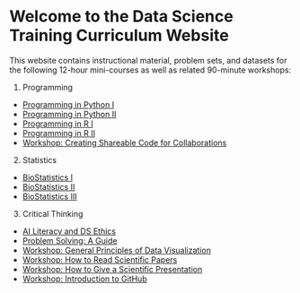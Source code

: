 # Welcome to the Data Science Training Curriculum Website

This website contains instructional material, problem sets, and datasets for
the following 12-hour mini-courses as well as related 90-minute workshops:

1. Programming
- [Programming in Python I](programming/pythoni/readme.md)
- [Programming in Python II](programming/pythonii/readme.md)
- [Programming in R I](programming/ri/readme.md)
- [Programming in R II](programming/rii/readme.md)
- [Workshop: Creating Shareable Code for Collaborations](programming/creating-publishable-code/readme.md)
  
2. Statistics
- [BioStatistics I](Biostatistics/statisticsi/readme.md)
- [BioStatistics II](Biostatistics/statisticsii/readme.md)
- [BioStatistics III](Biostatistics/statisticsiii/readme.md)
  
3. Critical Thinking
- [AI Literacy and DS Ethics](Critical_Thinking/ai-literacy/readme.md)
- [Problem Solving: A Guide](Critical_Thinking/problem-solving/readme.md)
- [Workshop: General Principles of Data Visualization](Critical_Thinking/general-visualization/readme.md)
- [Workshop: How to Read Scientific Papers](Critical_Thinking/reading-science/readme.md)
- [Workshop: How to Give a Scientific Presentation](Critical_Thinking/presenting-science/readme.md)
- [Workshop: Introduction to GitHub](Critical_Thinking/Intro-github/readme.md)
